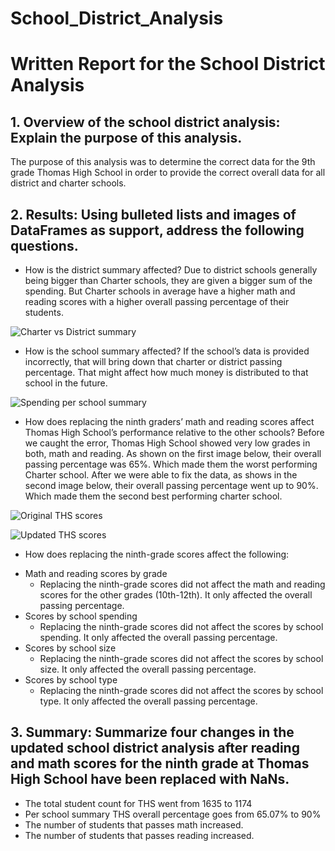# School_District_Analysis

# Written Report for the School District Analysis

## 1.	Overview of the school district analysis: Explain the purpose of this analysis.
The purpose of this analysis was to determine the correct data for the 9th grade Thomas High School in order to provide the correct overall data for all district and charter schools.
## 2.	Results: Using bulleted lists and images of DataFrames as support, address the following questions.
*	How is the district summary affected? 
 	Due to district schools generally being bigger than Charter schools, they are given a bigger sum of the spending. But Charter schools in average have a higher math and reading scores with a higher overall passing percentage of their students.

![Charter vs District summary](https://user-images.githubusercontent.com/92958939/149687236-a4ad0c85-e782-4452-9e7d-715b6db5eb90.png)

*	How is the school summary affected?
  	If the school’s data is provided incorrectly, that will bring down that charter or district passing percentage. That might affect how much money is distributed to that school in the future.

![Spending per school summary](https://user-images.githubusercontent.com/92958939/149687275-f833d5dc-6e15-4e6d-bcea-852b5e93f93b.png)

*	How does replacing the ninth graders’ math and reading scores affect Thomas High School’s performance relative to the other schools?
  	Before we caught the error, Thomas High School showed very low grades in both, math and reading. As shown on the first image below, their overall passing percentage was 65%. Which made them the worst performing Charter school. After we were able to fix the data, as shows in the second image below, their overall passing percentage went up to 90%. Which made them the second best performing charter school.

![Original THS scores](https://user-images.githubusercontent.com/92958939/149687305-26333925-f9dd-4dfc-8800-34bc8faa72a2.png)

![Updated THS scores](https://user-images.githubusercontent.com/92958939/149687309-63dfda4c-ffd4-46b6-8887-7d5d3fff7d27.png)


*	How does replacing the ninth-grade scores affect the following:
  -	Math and reading scores by grade
  	 - Replacing the ninth-grade scores did not affect the math and reading scores for the other grades (10th-12th). It only affected the overall passing percentage.
  -	Scores by school spending 
  	 - Replacing the ninth-grade scores did not affect the scores by school spending. It only affected the overall passing percentage.
  -	Scores by school size
  	 - Replacing the ninth-grade scores did not affect the scores by school size. It only affected the overall passing percentage.
  -	Scores by school type
  	 - Replacing the ninth-grade scores did not affect the scores by school type. It only affected the overall passing percentage.
## 3.	Summary: Summarize four changes in the updated school district analysis after reading and math scores for the ninth grade at Thomas High School have been replaced with NaNs.
-	The total student count for THS went from 1635 to 1174
-	Per school summary THS overall percentage goes from 65.07% to 90%
-	The number of students that passes math increased.
-	The number of students that passes reading increased. 
